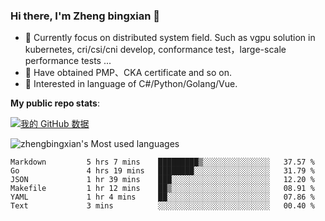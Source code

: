 ### Hi there, I'm Zheng bingxian  👋

* 📖  Currently focus on distributed system field. Such as vgpu solution in kubernetes, cri/csi/cni develop, conformance test，large-scale performance tests ...
* 🌱  Have obtained PMP、CKA certificate and so on.
* 👯  Interested in language of C#/Python/Golang/Vue.

**My public repo stats**:

[![我的 GitHub 数据](https://github-readme-stats.vercel.app/api?username=zhengbingxian&theme=merko)]()

![zhengbingxian's Most used languages](https://github-readme-stats.vercel.app/api/top-langs/?username=zhengbingxian&layout=compact&hide_border=true&langs_count=10)

<!--START_SECTION:waka-->

```text
Markdown         5 hrs 7 mins    █████████▒░░░░░░░░░░░░░░░   37.57 %
Go               4 hrs 19 mins   ████████░░░░░░░░░░░░░░░░░   31.79 %
JSON             1 hr 39 mins    ███░░░░░░░░░░░░░░░░░░░░░░   12.20 %
Makefile         1 hr 12 mins    ██▒░░░░░░░░░░░░░░░░░░░░░░   08.91 %
YAML             1 hr 4 mins     ██░░░░░░░░░░░░░░░░░░░░░░░   07.86 %
Text             3 mins          ░░░░░░░░░░░░░░░░░░░░░░░░░   00.40 %
```

<!--END_SECTION:waka-->
